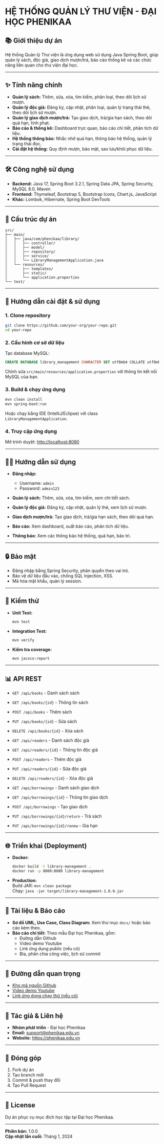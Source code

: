# HỆ THỐNG QUẢN LÝ THƯ VIỆN - ĐẠI HỌC PHENIKAA

## 📚 Giới thiệu dự án

Hệ thống Quản lý Thư viện là ứng dụng web sử dụng Java Spring Boot, giúp quản lý sách, độc giả, giao dịch mượn/trả, báo cáo thống kê và các chức năng liên quan cho thư viện đại học.

---

## ✨ Tính năng chính

- **Quản lý sách:** Thêm, sửa, xóa, tìm kiếm, phân loại, theo dõi lịch sử mượn.
- **Quản lý độc giả:** Đăng ký, cập nhật, phân loại, quản lý trạng thái thẻ, theo dõi lịch sử mượn.
- **Quản lý giao dịch mượn/trả:** Tạo giao dịch, trả/gia hạn sách, theo dõi quá hạn, tính phạt.
- **Báo cáo & thống kê:** Dashboard trực quan, báo cáo chi tiết, phân tích dữ liệu.
- **Hệ thống thông báo:** Nhắc nhở quá hạn, thông báo hệ thống, quản lý trạng thái đọc.
- **Cài đặt hệ thống:** Quy định mượn, bảo mật, sao lưu/khôi phục dữ liệu.

---

## 🛠️ Công nghệ sử dụng

- **Backend:** Java 17, Spring Boot 3.2.1, Spring Data JPA, Spring Security, MySQL 8.0, Maven
- **Frontend:** Thymeleaf, Bootstrap 5, Bootstrap Icons, Chart.js, JavaScript
- **Khác:** Lombok, Hibernate, Spring Boot DevTools

---

## 📁 Cấu trúc dự án

```
src/
├── main/
│   ├── java/com/phenikaa/library/
│   │   ├── controller/
│   │   ├── model/
│   │   ├── repository/
│   │   ├── service/
│   │   └── LibraryManagementApplication.java
│   └── resources/
│       ├── templates/
│       ├── static/
│       └── application.properties
└── test/
```

---

## 🚀 Hướng dẫn cài đặt & sử dụng

### 1. Clone repository
```bash
git clone https://github.com/your-org/your-repo.git
cd your-repo
```

### 2. Cấu hình cơ sở dữ liệu
Tạo database MySQL:
```sql
CREATE DATABASE library_management CHARACTER SET utf8mb4 COLLATE utf8mb4_unicode_ci;
```
Chỉnh sửa `src/main/resources/application.properties` với thông tin kết nối MySQL của bạn.

### 3. Build & chạy ứng dụng
```bash
mvn clean install
mvn spring-boot:run
```
Hoặc chạy bằng IDE (IntelliJ/Eclipse) với class `LibraryManagementApplication`.

### 4. Truy cập ứng dụng
Mở trình duyệt: [http://localhost:8080](http://localhost:8080)

---

## 🧑‍💻 Hướng dẫn sử dụng

- **Đăng nhập:**  
  - Username: `admin`  
  - Password: `admin123`

- **Quản lý sách:** Thêm, sửa, xóa, tìm kiếm, xem chi tiết sách.
- **Quản lý độc giả:** Đăng ký, cập nhật, quản lý thẻ, xem lịch sử mượn.
- **Giao dịch mượn/trả:** Tạo giao dịch, trả/gia hạn sách, theo dõi quá hạn.
- **Báo cáo:** Xem dashboard, xuất báo cáo, phân tích dữ liệu.
- **Thông báo:** Xem các thông báo hệ thống, quá hạn, bảo trì.

---

## 🔒 Bảo mật

- Đăng nhập bằng Spring Security, phân quyền theo vai trò.
- Bảo vệ dữ liệu đầu vào, chống SQL Injection, XSS.
- Mã hóa mật khẩu, quản lý session.

---

## 🧪 Kiểm thử

- **Unit Test:**  
  ```bash
  mvn test
  ```
- **Integration Test:**  
  ```bash
  mvn verify
  ```
- **Kiểm tra coverage:**  
  ```bash
  mvn jacoco:report
  ```

---

## 📊 API REST

- `GET /api/books` - Danh sách sách
- `GET /api/books/{id}` - Thông tin sách
- `POST /api/books` - Thêm sách
- `PUT /api/books/{id}` - Sửa sách
- `DELETE /api/books/{id}` - Xóa sách

- `GET /api/readers` - Danh sách độc giả
- `GET /api/readers/{id}` - Thông tin độc giả
- `POST /api/readers` - Thêm độc giả
- `PUT /api/readers/{id}` - Sửa độc giả
- `DELETE /api/readers/{id}` - Xóa độc giả

- `GET /api/borrowings` - Danh sách giao dịch
- `GET /api/borrowings/{id}` - Thông tin giao dịch
- `POST /api/borrowings` - Tạo giao dịch
- `PUT /api/borrowings/{id}/return` - Trả sách
- `PUT /api/borrowings/{id}/renew` - Gia hạn

---

## 🌐 Triển khai (Deployment)

- **Docker:**
  ```bash
  docker build -t library-management .
  docker run -p 8080:8080 library-management
  ```
- **Production:**  
  Build JAR: `mvn clean package`  
  Chạy: `java -jar target/library-management-1.0.0.jar`

---

## 📄 Tài liệu & Báo cáo

- **Sơ đồ UML, Use Case, Class Diagram:** Xem thư mục `docs/` hoặc báo cáo kèm theo.
- **Báo cáo chi tiết:** Theo mẫu Đại học Phenikaa, gồm:  
  - Đường dẫn Github  
  - Video demo Youtube  
  - Link ứng dụng public (nếu có)  
  - Bìa, phân chia công việc, lịch sử commit

---

## 📎 Đường dẫn quan trọng

- [Kho mã nguồn Github](https://github.com/your-org/your-repo)
- [Video demo Youtube](https://youtube.com/your-demo-link)
- [Link ứng dụng chạy thử (nếu có)](https://your-app-link)

---

## 👥 Tác giả & Liên hệ

- **Nhóm phát triển** - Đại học Phenikaa
- **Email:** support@phenikaa.edu.vn
- **Website:** https://phenikaa.edu.vn

---

## 🤝 Đóng góp

1. Fork dự án
2. Tạo branch mới
3. Commit & push thay đổi
4. Tạo Pull Request

---

## 📝 License

Dự án phục vụ mục đích học tập tại Đại học Phenikaa.

---

**Phiên bản:** 1.0.0  
**Cập nhật lần cuối:** Tháng 1, 2024

